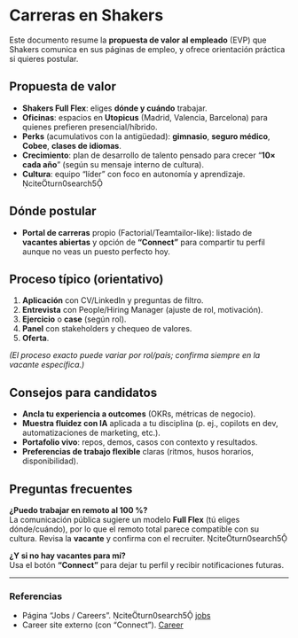 # Carreras en Shakers

Este documento resume la **propuesta de valor al empleado** (EVP) que Shakers comunica en sus páginas de empleo, y ofrece orientación práctica si quieres postular.

## Propuesta de valor

- **Shakers Full Flex**: eliges **dónde y cuándo** trabajar.  
- **Oficinas**: espacios en **Utopicus** (Madrid, Valencia, Barcelona) para quienes prefieren presencial/híbrido.  
- **Perks** (acumulativos con la antigüedad): **gimnasio**, **seguro médico**, **Cobee**, **clases de idiomas**.  
- **Crecimiento**: plan de desarrollo de talento pensado para crecer “**10× cada año**” (según su mensaje interno de cultura).  
- **Cultura**: equipo “líder” con foco en autonomía y aprendizaje. citeturn0search5

## Dónde postular

- **Portal de carreras** propio (Factorial/Teamtailor-like): listado de **vacantes abiertas** y opción de **“Connect”** para compartir tu perfil aunque no veas un puesto perfecto hoy.   

## Proceso típico (orientativo)

1) **Aplicación** con CV/LinkedIn y preguntas de filtro.  
2) **Entrevista** con People/Hiring Manager (ajuste de rol, motivación).  
3) **Ejercicio** o **case** (según rol).  
4) **Panel** con stakeholders y chequeo de valores.  
5) **Oferta**.

*(El proceso exacto puede variar por rol/país; confirma siempre en la vacante específica.)*

## Consejos para candidatos

- **Ancla tu experiencia a outcomes** (OKRs, métricas de negocio).  
- **Muestra fluidez con IA** aplicada a tu disciplina (p. ej., copilots en dev, automatizaciones de marketing, etc.).  
- **Portafolio vivo**: repos, demos, casos con contexto y resultados.  
- **Preferencias de trabajo flexible** claras (ritmos, husos horarios, disponibilidad).  

## Preguntas frecuentes

**¿Puedo trabajar en remoto al 100 %?**  
La comunicación pública sugiere un modelo **Full Flex** (tú eliges dónde/cuándo), por lo que el remoto total parece compatible con su cultura. Revisa la **vacante** y confirma con el recruiter. citeturn0search5

**¿Y si no hay vacantes para mí?**  
Usa el botón **“Connect”** para dejar tu perfil y recibir notificaciones futuras.   

---

### Referencias
- Página “Jobs / Careers”. citeturn0search5  [jobs](https://shakers.factorialhr.com)
- Career site externo (con “Connect”).  [Career](https://careers.shakersworks.com)
